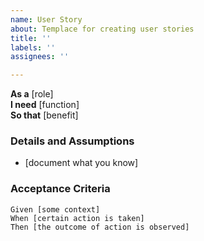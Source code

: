 ```yaml
---
name: User Story
about: Templace for creating user stories
title: ''
labels: ''
assignees: ''

---
```


**As a** [role]  
**I need** [function]  
**So that** [benefit]  
   
### Details and Assumptions
* [document what you know]
    
### Acceptance Criteria  
  
```gherkin
Given [some context]
When [certain action is taken]
Then [the outcome of action is observed]
 ```
